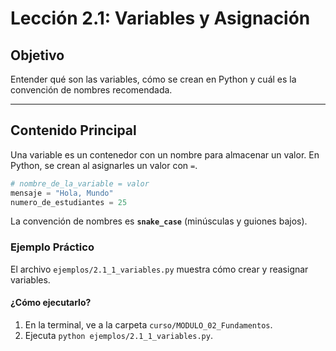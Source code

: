 # Lección 2.1: Variables y Asignación

## Objetivo

Entender qué son las variables, cómo se crean en Python y cuál es la convención de nombres recomendada.

---

## Contenido Principal

Una variable es un contenedor con un nombre para almacenar un valor. En Python, se crean al asignarles un valor con `=`.

```python
# nombre_de_la_variable = valor
mensaje = "Hola, Mundo"
numero_de_estudiantes = 25
```

La convención de nombres es **`snake_case`** (minúsculas y guiones bajos).

### Ejemplo Práctico

El archivo `ejemplos/2.1_1_variables.py` muestra cómo crear y reasignar variables.

#### ¿Cómo ejecutarlo?

1. En la terminal, ve a la carpeta `curso/MODULO_02_Fundamentos`.
2. Ejecuta `python ejemplos/2.1_1_variables.py`.
